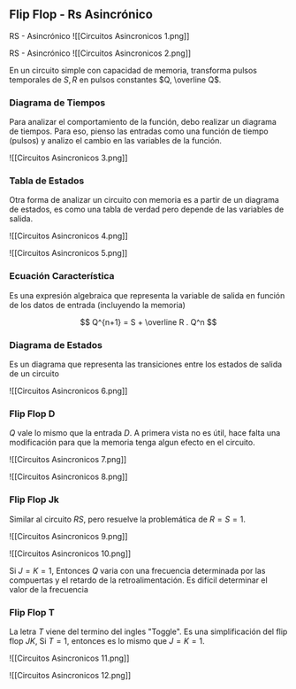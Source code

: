 ## Flip Flop - Rs Asincrónico

RS - Asincrónico ![[Circuitos Asincronicos 1.png]]

RS - Asincrónico ![[Circuitos Asincronicos 2.png]]

En un circuito simple con capacidad de memoria, transforma pulsos temporales de $S, R$ en pulsos constantes $Q, \overline Q$.

### Diagrama de Tiempos

Para analizar el comportamiento de la función, debo realizar un diagrama de tiempos. Para eso, pienso las entradas como una función de tiempo (pulsos) y analizo el cambio en las variables de la función.

![[Circuitos Asincronicos 3.png]]

### Tabla de Estados

Otra forma de analizar un circuito con memoria es a partir de un diagrama de estados, es como una tabla de verdad pero depende de las variables de salida.

![[Circuitos Asincronicos 4.png]]

![[Circuitos Asincronicos 5.png]]

### Ecuación Característica

Es una expresión algebraica que representa la variable de salida en función de los datos de entrada (incluyendo la memoria)

$$
Q^{n+1} = S + \overline R . Q^n
$$

### Diagrama de Estados

Es un diagrama que representa las transiciones entre los estados de salida de un circuito

![[Circuitos Asincronicos 6.png]]

### Flip Flop D

$Q$ vale lo mismo que la entrada $D$. A primera vista no es útil, hace falta una modificación para que la memoria tenga algun efecto en el circuito.

![[Circuitos Asincronicos 7.png]]

![[Circuitos Asincronicos 8.png]]

### Flip Flop Jk

Similar al circuito $RS$, pero resuelve la problemática de $R{=}S{=}1$.

![[Circuitos Asincronicos 9.png]]

![[Circuitos Asincronicos 10.png]]

Si $J{=}K{=}1$, Entonces $Q$ varia con una frecuencia determinada por las compuertas y el retardo de la retroalimentación. Es difícil determinar el valor de la frecuencia

### Flip Flop T

La letra $T$ viene del termino del ingles "Toggle". Es una simplificación del flip flop $JK$, Si $T{=}1$, entonces es lo mismo que $J{=}K{=}1$.

![[Circuitos Asincronicos 11.png]]

![[Circuitos Asincronicos 12.png]]
